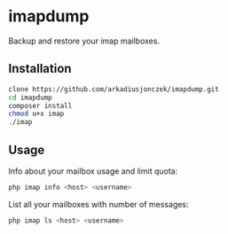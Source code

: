 # imapdump

Backup and restore your imap mailboxes.

## Installation

```bash
clone https://github.com/arkadiusjonczek/imapdump.git
cd imapdump
composer install
chmod u+x imap
./imap
```

## Usage

Info about your mailbox usage and limit quota:

```bash
php imap info <host> <username>
```

List all your mailboxes with number of messages:

```bash
php imap ls <host> <username>
```